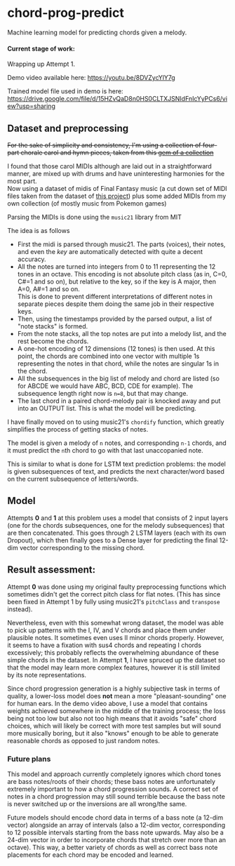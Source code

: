 # chord-prog-predict
Machine learning model for predicting chords given a melody.

#### Current stage of work:  
Wrapping up Attempt 1.

Demo video available here: https://youtu.be/8DVZycYlY7g

Trained model file used in demo is here: https://drive.google.com/file/d/15HZvQaD8n0HS0CLTXJSNIdFnIcYyPCs6/view?usp=sharing

## Dataset and preprocessing

~~For the sake of simplicity and consistency, I'm using a collection of four-part chorale carol and hymn pieces, taken from this [gem of a collection](http://www.learnchoralmusic.co.uk/Carols%20&%20Anthems/Carols-complist.html#list)~~

I found that those carol MIDIs although are laid out in a straightforward manner, are mixed up with drums and have uninteresting harmonies for the most part.  
Now using a dataset of midis of Final Fantasy music (a cut down set of MIDI files taken from the dataset of [this project](https://github.com/Skuldur/Classical-Piano-Composer)) plus some added MIDIs from my own collection (of mostly music from Pokemon games)

Parsing the MIDIs is done using the `music21` library from MIT

The idea is as follows  
- First the midi is parsed through music21. The parts (voices), their notes, and even the *key* are automatically detected with quite a decent accuracy.
- All the notes are turned into integers from 0 to 11 representing the 12 tones in an octave. This encoding is not absolute pitch class (as in, C=0, C#=1 and so on), but relative to the key, so if the key is A major, then A=0, A#=1 and so on.  
  This is done to prevent different interpretations of different notes in separate pieces despite them doing the same job in their respective keys.
- Then, using the timestamps provided by the parsed output, a list of "note stacks" is formed.
- From the note stacks, all the top notes are put into a melody list, and the rest become the chords.
- A one-hot encoding of 12 dimensions (12 tones) is then used. At this point, the chords are combined into one vector with multiple 1s representing the notes in that chord, while the notes are singular 1s in the chord.
- All the subsequences in the big list of melody and chord are listed (so for ABCDE we would have ABC, BCD, CDE for example). The subsequence length right now is `n=8`, but that may change.
- The last chord in a paired chord-melody pair is knocked away and put into an OUTPUT list. This is what the model will be predicting.

I have finally moved on to using music21's `chordify` function, which greatly simplifies the process of getting stacks of notes.

The model is given a melody of `n` notes, and corresponding `n-1` chords, and it must predict the `n`th chord to go with that last unaccopanied note.

This is similar to what is done for LSTM text prediction problems: the model is given subsequences of text, and predicts the next character/word based on the current subsequence of letters/words.

## Model

Attempts **0** and **1** at this problem uses a model that consists of 2 input layers (one for the chords subsequences, one for the melody subsequences) that are then concatenated. This goes through 2 LSTM layers (each with its own Dropout), which then finally goes to a Dense layer for predicting the final 12-dim vector corresponding to the missing chord.

## Result assessment:

Attempt **0** was done using my original faulty preprocessing functions which sometimes didn't get the correct pitch class for flat notes. (This has since been fixed in Attempt 1 by fully using music21's `pitchClass` and `transpose` instead).

Nevertheless, even with this somewhat wrong dataset, the model was able to pick up patterns with the I, IV, and V chords and place them under plausible notes. It sometimes even uses II minor chords properly. However, it seems to have a fixation with sus4 chords and repeating I chords excessively; this probably reflects the overwhelming abundance of these simple chords in the dataset. In Attempt **1**, I have spruced up the dataset so that the model may learn more complex features, however it is still limited by its note representations.

Since chord progression generation is a highly subjective task in terms of quality, a lower-loss model does **not** mean a more "pleasant-sounding" one for human ears. In the demo video above, I use a model that contains weights achieved somewhere in the middle of the training process;
the loss being not too low but also not too high means that it avoids "safe" chord choices, which will likely be correct with more test samples but will sound more musically boring, but it also "knows" enough to be able to generate reasonable chords as opposed to just random notes.

### Future plans

This model and approach currently completely ignores which chord tones are bass notes/roots of their chords; these bass notes are unfortunately extremely important to how a chord progression sounds. A correct set of notes in a chord progression may still sound terrible because the bass note is never switched up or the inversions are all wrong/the same.

Future models should encode chord data in terms of a bass note (a 12-dim vector) alongside an array of intervals (also a 12-dim vector, corresponding to 12 possible intervals starting from the bass note upwards. May also be a 24-dim vector in order to incorporate chords that stretch over more than an octave). This way, a better variety of chords as well as correct bass note placements for each chord may be encoded and learned.